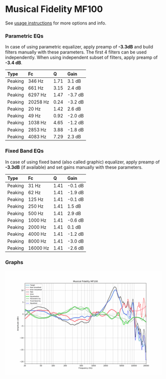 # Musical Fidelity MF100
See [usage instructions](https://github.com/jaakkopasanen/AutoEq#usage) for more options and info.

### Parametric EQs
In case of using parametric equalizer, apply preamp of **-3.3dB** and build filters manually
with these parameters. The first 4 filters can be used independently.
When using independent subset of filters, apply preamp of **-3.4 dB**.

| Type    | Fc       |    Q | Gain    |
|:--------|:---------|:-----|:--------|
| Peaking | 346 Hz   | 1.71 | 3.1 dB  |
| Peaking | 661 Hz   | 3.15 | 2.4 dB  |
| Peaking | 6297 Hz  | 1.47 | -3.7 dB |
| Peaking | 20258 Hz | 0.24 | -3.2 dB |
| Peaking | 20 Hz    | 1.42 | 2.6 dB  |
| Peaking | 49 Hz    | 0.92 | -2.0 dB |
| Peaking | 1038 Hz  | 4.65 | -1.2 dB |
| Peaking | 2853 Hz  | 3.88 | -1.8 dB |
| Peaking | 4083 Hz  | 7.29 | 2.3 dB  |

### Fixed Band EQs
In case of using fixed band (also called graphic) equalizer, apply preamp of **-3.3dB**
(if available) and set gains manually with these parameters.

| Type    | Fc       |    Q | Gain    |
|:--------|:---------|:-----|:--------|
| Peaking | 31 Hz    | 1.41 | -0.1 dB |
| Peaking | 62 Hz    | 1.41 | -1.9 dB |
| Peaking | 125 Hz   | 1.41 | -0.1 dB |
| Peaking | 250 Hz   | 1.41 | 1.5 dB  |
| Peaking | 500 Hz   | 1.41 | 2.9 dB  |
| Peaking | 1000 Hz  | 1.41 | -0.6 dB |
| Peaking | 2000 Hz  | 1.41 | 0.1 dB  |
| Peaking | 4000 Hz  | 1.41 | -1.2 dB |
| Peaking | 8000 Hz  | 1.41 | -3.0 dB |
| Peaking | 16000 Hz | 1.41 | -2.6 dB |

### Graphs
![](./Musical%20Fidelity%20MF100.png)